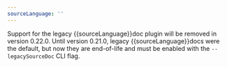 ```yaml
---
sourceLanguage: ''
---
```


Support for the legacy {{sourceLanguage}}doc plugin will be removed in version 0.22.0. Until version 0.21.0, legacy 
{{sourceLanguage}}docs were the default, but now they are end-of-life and must be enabled with the `--legacySourceDoc` 
CLI flag.
